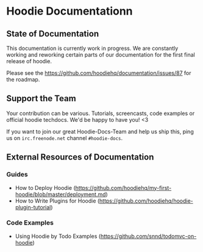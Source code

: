 Hoodie Documentationn
=============

## State of Documentation
This documentation is currently work in progress. We are constantly working and reworking certain parts of our documentation for the first final release of hoodie.

Please see the https://github.com/hoodiehq/documentation/issues/87 for the roadmap.

## Support the Team

Your contribution can be various. Tutorials, screencasts, code examples or official hoodie techdocs. We'd be happy to have you! <3

If you want to join our great Hoodie-Docs-Team and help us ship this, ping us on `irc.freenode.net` channel `#hoodie-docs`.


## External Resources of Documentation

### Guides

* How to Deploy Hoodie (https://github.com/hoodiehq/my-first-hoodie/blob/master/deployment.md)
* How to Write Plugins for Hoodie (https://github.com/hoodiehq/hoodie-plugin-tutorial)

### Code Examples

* Using Hoodie by Todo Examples (https://github.com/snnd/todomvc-on-hoodie)

